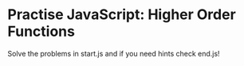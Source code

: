 # Practise JavaScript: Higher Order Functions

Solve the problems in start.js and if you need hints check end.js!
